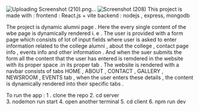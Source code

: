 ![Uploading Screenshot (210).png…]()
![Screenshot (208)](https://github.com/Rohithchowk/Dynamic-alumni/assets/119583656/882ab07f-8cc8-48b9-ae61-ad667d93688a)
This project is made with :
frontend : React.js + vite
backend : nodejs , express, mongodb 

The project is dynamic alumni page . Here the every single content of the wbe page is dynamically rendered i. e . The user is provided with a form page which consists of lot of input fields where user is asked to enter information related to the college alumni , about the college , contact page info , events info and other information . And when the suer submits the form all the content that the user has entered is remdered in the website with its proper space .in its proper tab . 
The website is rendered with a navbar consists of tabs HOME , ABOUT , CONTACT , GALLERY , NEWSROOM , EVENTS tab , when the user enters these details , the content is dynamically rendered into their specific tabs .



To run the app :
1 . clone the repo 
2. cd server  
3. nodemon run start 
4. open another terminal 
5. cd client
6. npm run dev


